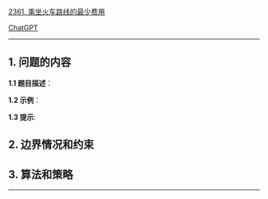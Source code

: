 [2361. 乘坐火车路线的最少费用](https://leetcode.cn/problems/minimum-costs-using-the-train-line)

[ChatGPT](chat.openai.com)

---

## 1. 问题的内容
**1.1 题目描述**：

**1.2 示例**：

**1.3 提示**:

## 2. 边界情况和约束


## 3. 算法和策略

---

